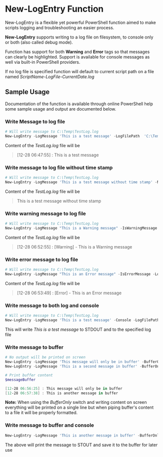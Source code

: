 # New-LogEntry Function

New-LogEntry is a flexible yet powerful PowerShell function aimed to make scripts logging and troubleshooting an easier process. 

**New-LogEntry** supports writing to a log file on filesystem, to console only or both (also called debug mode).

Function has support for both **Warning** and **Error** tags so that messages can clearly be highlighted. Support is available for console messages as well via built-in PowerShell providers.

If no log file is specified function will default to  current script path on a file named *ScriptName-LogFile-CurrentDate.log*

## Sample Usage

Documentation of the function is available through online PowerShell help some sample usage and output are documented below.

### Write Message to log file

```powershell
# Will write message to C:\Temp\TestLog.log
New-LogEntry -LogMessage 'This is a test message' -LogFilePath  'C:\Temp\TestLog.log'
```

Content of the *TestLog.log* file will be

> [12-28 06:47:55] : This is a test message

### Write message to log file without time stamp

```powershell
# Will write message to C:\Temp\TestLog.log
New-LogEntry -LogMessage 'This is a test message without time stamp' -NoTimeStamp -LogFilePath  'C:\Temp\TestLog.log'
```

Content of the *TestLog.log* file will be

> This is a test message without time stamp

### Write warning message to log file

```powershell
# Will write message to C:\Temp\TestLog.log
New-LogEntry -LogMessage "This is a Warning message" -IsWarningMessage -LogFilePath  'C:\Temp\TestLog.log'
```

Content of the *TestLog.log* file will be

> [12-28 06:52:55] : [Warning] - This is a Warning message

### Write error message to log file

```powershell
# Will write message to C:\Temp\TestLog.log
New-LogEntry -LogMessage "This is an Error message" -IsErrorMessage -LogFilePath  'C:\Temp\TestLog.log'
```

Content of the *TestLog.log* file will be

> [12-28 06:53:49] : [Error] - This is an Error message

### Write message to both log and console

```powershell
# Will write message to C:\Temp\TestLog.log
New-LogEntry -LogMessage 'This is a test message' -Console -LogFilePath  'C:\Temp\TestLog.log'
```

This will write *This is a test message* to STDOUT and to the specified log file

### Write message to buffer

```powershell
# No output will be printed on screen 
New-LogEntry -LogMessage 'This message will only be in buffer' -BufferOnly
New-LogEntry -LogMessage 'This is a second message in buffer' -BufferOnly

# Print buffer content
$messageBuffer

[12-28 06:56:25] : This message will only be in buffer
[12-28 06:57:38] : This is another message in buffer
```

**Note:** When using the *BufferOnly* switch and writing content on screen everything will be printed on a single line but when piping buffer's content to a file it will be properly formatted.

### Write message to buffer and console

```powershell
New-LogEntry -LogMessage 'This is another message in buffer' -BufferOnly -Console
```

The above will print the message to STOUT and save it to the buffer for later use